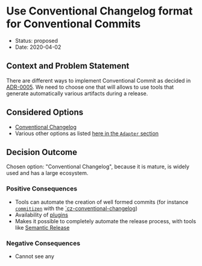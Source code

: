 # Use Conventional Changelog format for Conventional Commits

* Status: proposed
* Date: 2020-04-02

## Context and Problem Statement

There are different ways to implement Conventional Commit as decided in
[ADR-0005](docs/adr/0005-use-conventional-commits.md). We need to choose one that will
allows to use tools that generate automatically various artifacts during a release.

## Considered Options

* [Conventional Changelog](https://github.com/conventional-changelog/conventional-changelog)
* Various other options as listed [here in the `Adapter` section](http://commitizen.github.io/cz-cli/)

## Decision Outcome

Chosen option: "Conventional Changelog", because it is mature, is widely used and has
a large ecosystem.

### Positive Consequences

* Tools can automate the creation of well formed commits (for instance
  [`commitizen`](http://commitizen.github.io/cz-cli/) with the
  [`cz-conventional-changelog](adapter))
* Availability of [plugins](https://github.com/conventional-changelog/conventional-changelog#plugins-supporting-conventional-changelog)
* Makes it possible to completely automate the release process, with tools like
  [Semantic Release](https://semantic-release.gitbook.io/semantic-release/)

### Negative Consequences

* Cannot see any
